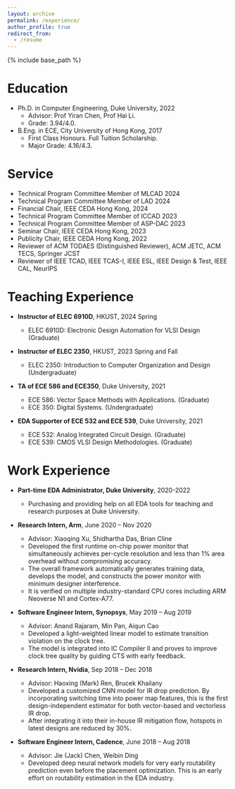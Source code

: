 ```yaml
---
layout: archive
permalink: /experience/
author_profile: true
redirect_from:
  - /resume
---
```


{% include base_path %}

Education
======
* Ph.D. in Computer Engineering, Duke University, 2022 
    * Advisor: Prof Yiran Chen, Prof Hai Li. 
    * Grade: 3.94/4.0. 
* B.Eng. in ECE, City University of Hong Kong, 2017
    * First Class Honours. Full Tuition Scholarship.  
    * Major Grade: 4.16/4.3. 

Service
======
* Technical Program Committee Member of MLCAD 2024
* Technical Program Committee Member of LAD 2024
* Financial Chair, IEEE CEDA Hong Kong, 2024  
* Technical Program Committee Member of ICCAD 2023
* Technical Program Committee Member of ASP-DAC 2023
* Seminar Chair, IEEE CEDA Hong Kong, 2023
* Publicity Chair, IEEE CEDA Hong Kong, 2022
* Reviewer of ACM TODAES (Distinguished Reviewer), ACM JETC, ACM TECS, Springer JCST  
* Reviewer of IEEE TCAD, IEEE TCAS-I, IEEE ESL, IEEE Design & Test, IEEE CAL, NeurIPS 

Teaching Experience
======
* **Instructor of ELEC 6910D**, HKUST, 2024 Spring 
    * ELEC 6910D: Electronic Design Automation for VLSI Design (Graduate)

* **Instructor of ELEC 2350**, HKUST, 2023 Spring and Fall
    * ELEC 2350: Introduction to Computer Organization and Design (Undergraduate)

* **TA of ECE 586 and ECE350**, Duke University, 2021 
    * ECE 586: Vector Space Methods with Applications. (Graduate) 
    * ECE 350: Digital Systems. (Undergraduate)

* **EDA Supporter of ECE 532 and ECE 539**, Duke University, 2021
    * ECE 532: Analog Integrated Circuit Design. (Graduate) 
    * ECE 539: CMOS VLSI Design Methodologies. (Graduate) 

Work Experience
======
* **Part-time EDA Administrator, Duke University**, 2020-2022
  * Purchasing and providing help on all EDA tools for teaching and research purposes at Duke University.

* **Research Intern, Arm**, June 2020 – Nov 2020
  * Advisor: Xiaoqing Xu, Shidhartha Das, Brian Cline
  * Developed the first runtime on-chip power monitor that simultaneously achieves per-cycle resolution and less than 1% area overhead without compromising accuracy.
  * The overall framework automatically generates training data, develops the model, and constructs the power monitor with minimum designer interference.
  * It is verified on multiple industry-standard CPU cores including ARM Neoverse N1 and Cortex-A77. 

* **Software Engineer Intern, Synopsys**, May 2019 – Aug 2019
  * Advisor: Anand Rajaram, Min Pan, Aiqun Cao
  * Developed a light-weighted linear model to estimate transition violation on the clock tree.
  * The model is integrated into IC Compiler II and proves to improve clock tree quality by guiding CTS with early feedback.
  
* **Research Intern, Nvidia**, Sep 2018 – Dec 2018
  * Advisor: Haoxing (Mark) Ren, Brucek Khailany
  * Developed a customized CNN model for IR drop prediction. By incorporating switching time into power
map features, this is the first design-independent estimator for both vector-based and vectorless IR drop.
  * After integrating it into their in-house IR mitigation flow, hotspots in latest designs are reduced by 30%.

* **Software Engineer Intern, Cadence**, June 2018 – Aug 2018
  * Advisor: Jie (Jack) Chen, Weibin Ding
  * Developed deep neural network models for very early routability prediction even before the placement
optimization. This is an early effort on routability estimation in the EDA industry.

